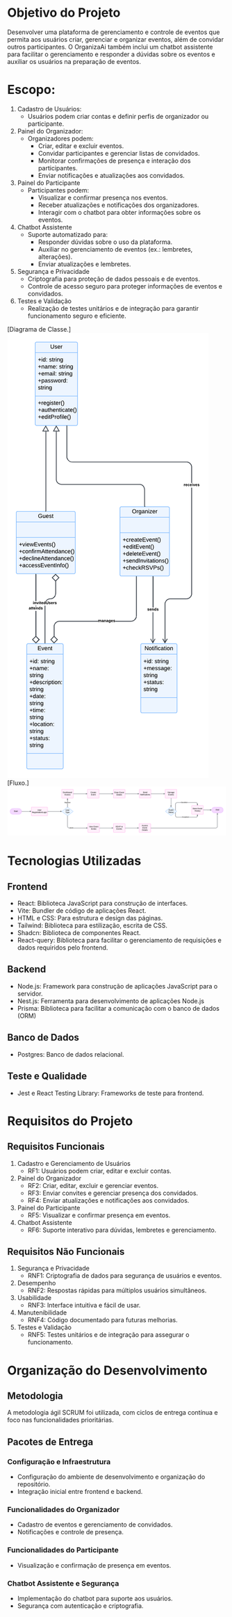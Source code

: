 # Objetivo do Projeto
Desenvolver uma plataforma de gerenciamento e controle de eventos que permita aos usuários criar, gerenciar e organizar eventos, além de convidar outros participantes. O OrganizaAi também inclui um chatbot assistente para facilitar o gerenciamento e responder a dúvidas sobre os eventos e auxiliar os usuários na preparação de eventos.

# Escopo:
1. Cadastro de Usuários:
   * Usuários podem criar contas e definir perfis de organizador ou participante.
2. Painel do Organizador:
   * Organizadores podem:
      * Criar, editar e excluir eventos.
      * Convidar participantes e gerenciar listas de convidados.
      * Monitorar confirmações de presença e interação dos participantes.
      * Enviar notificações e atualizações aos convidados.
3. Painel do Participante
   * Participantes podem:
      * Visualizar e confirmar presença nos eventos.
      * Receber atualizações e notificações dos organizadores.
      * Interagir com o chatbot para obter informações sobre os eventos.
4. Chatbot Assistente
   * Suporte automatizado para:
      * Responder dúvidas sobre o uso da plataforma.
      * Auxiliar no gerenciamento de eventos (ex.: lembretes, alterações).
      * Enviar atualizações e lembretes.
5. Segurança e Privacidade
   * Criptografia para proteção de dados pessoais e de eventos.
   * Controle de acesso seguro para proteger informações de eventos e convidados.
6. Testes e Validação
   * Realização de testes unitários e de integração para garantir funcionamento seguro e eficiente.

[Diagrama de Classe.]
<img src="/assets/img/classDiagram.png">
</br>
[Fluxo.]
<img src="/assets/img/fluxogram.png">

# Tecnologias Utilizadas
## Frontend
* React: Biblioteca JavaScript para construção de interfaces.
* Vite: Bundler de código de aplicações React.
* HTML e CSS: Para estrutura e design das páginas.
* Tailwind: Biblioteca para estilização, escrita de CSS.
* Shadcn: Biblioteca de componentes React.
* React-query: Biblioteca para facilitar o gerenciamento de requisições e dados requiridos pelo frontend.

## Backend
* Node.js: Framework para construção de aplicações JavaScript para o servidor.
* Nest.js: Ferramenta para desenvolvimento de aplicações Node.js
* Prisma: Biblioteca para facilitar a comunicação com o banco de dados (ORM)

## Banco de Dados
* Postgres: Banco de dados relacional.

## Teste e Qualidade
* Jest e React Testing Library: Frameworks de teste para frontend.

# Requisitos do Projeto
## Requisitos Funcionais
1. Cadastro e Gerenciamento de Usuários
   * RF1: Usuários podem criar, editar e excluir contas.
2. Painel do Organizador
   * RF2: Criar, editar, excluir e gerenciar eventos.
   * RF3: Enviar convites e gerenciar presença dos convidados.
   * RF4: Enviar atualizações e notificações aos convidados.
3. Painel do Participante
   * RF5: Visualizar e confirmar presença em eventos.
4. Chatbot Assistente
   * RF6: Suporte interativo para dúvidas, lembretes e gerenciamento.
## Requisitos Não Funcionais
1. Segurança e Privacidade
   * RNF1: Criptografia de dados para segurança de usuários e eventos.
2. Desempenho
   * RNF2: Respostas rápidas para múltiplos usuários simultâneos.
3. Usabilidade
   * RNF3: Interface intuitiva e fácil de usar.
4. Manutenibilidade
   * RNF4: Código documentado para futuras melhorias.
5. Testes e Validação
   * RNF5: Testes unitários e de integração para assegurar o funcionamento.

# Organização do Desenvolvimento
## Metodologia
A metodologia ágil SCRUM foi utilizada, com ciclos de entrega contínua e foco nas funcionalidades prioritárias.

## Pacotes de Entrega
### Configuração e Infraestrutura
  * Configuração do ambiente de desenvolvimento e organização do repositório.
  * Integração inicial entre frontend e backend.

### Funcionalidades do Organizador
  * Cadastro de eventos e gerenciamento de convidados.
  * Notificações e controle de presença.

### Funcionalidades do Participante
  * Visualização e confirmação de presença em eventos.

### Chatbot Assistente e Segurança
  * Implementação do chatbot para suporte aos usuários.
  * Segurança com autenticação e criptografia.
